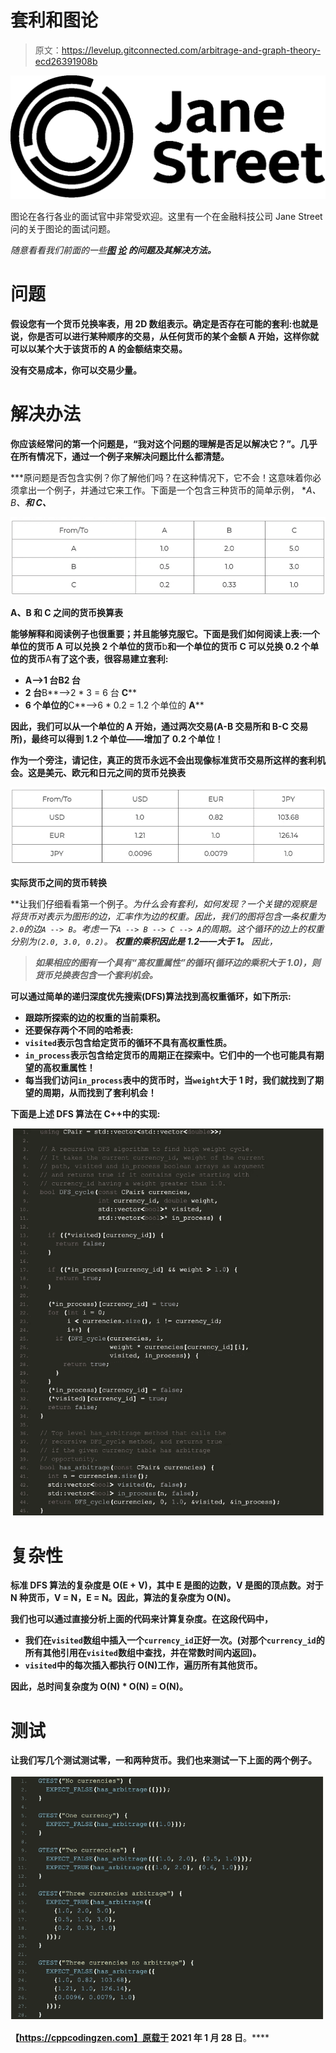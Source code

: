 # 套利和图论

> 原文：<https://levelup.gitconnected.com/arbitrage-and-graph-theory-ecd26391908b>

![](img/abe04032d2cead55cba4ef36839c3c51.png)

图论在各行各业的面试官中非常受欢迎。这里有一个在金融科技公司 Jane Street 问的关于图论的面试问题。

*随意看看我们前面的一些*[](https://cppcodingzen.com/?p=2059)**[*图*](https://cppcodingzen.com/?p=936) [*论*](https://cppcodingzen.com/?p=143) *的问题及其解决方法。***

# **问题**

**假设您有一个货币兑换率表，用 2D 数组表示。确定是否存在可能的套利:也就是说，你是否可以进行某种顺序的交易，从任何货币的某个金额 A 开始，这样你就可以以某个大于该货币的 A 的金额结束交易。**

**没有交易成本，你可以交易少量。**

# **解决办法**

**你应该经常问的第一个问题是，“我对这个问题的理解是否足以解决它？”。几乎在所有情况下，通过一个例子来解决问题比什么都清楚。**

***原问题是否包含实例？你了解他们吗？在这种情况下，它不会！这意味着你必须拿出一个例子，并通过它来工作。下面是一个包含三种货币的简单示例， **A、B、**和 **C、*****

**![](img/734d3afc93b7995317551a49d40dc2d9.png)**

**A、B 和 C 之间的货币换算表**

**能够解释和阅读例子也很重要；并且能够克服它。下面是我们如何阅读上表:一个单位的货币 **A** 可以兑换 2 个单位的货币**b**和一个单位的货币 **C** 可以兑换 0.2 个单位的货币**A**有了这个表，很容易建立套利:**

*   ****A**—>1 台**B**2 台**
*   **2 台**B**–>2 * 3 = 6 台 **C****
*   **6 个单位的**C**–>6 * 0.2 = 1.2 个单位的 **A****

**因此，我们可以从一个单位的 A 开始，通过两次交易(A-B 交易所和 B-C 交易所)，最终可以得到 1.2 个单位——增加了 0.2 个单位！**

**作为一个旁注，请记住，真正的货币永远不会出现像标准货币交易所这样的套利机会。这是美元、欧元和日元之间的货币兑换表**

**![](img/bd1d3812b65d9b119c6add23e53f78a5.png)**

**实际货币之间的货币转换**

**让我们仔细看看第一个例子。*为什么会有套利，如何发现？*一个关键的观察是将货币对表示为图形的边，汇率作为边的权重。因此，我们的图将包含一条权重为`2.0`的边`A --> B`。考虑一下`A --> B --> C --> A`的周期。这个循环的边上的权重分别为`(2.0, 3.0, 0.2)`。 ***权重的乘积因此是 1.2——大于 1。*** 因此，**

> ***如果相应的图有一个具有“高权重属性”的循环(循环边的乘积大于 1.0)，则货币兑换表包含一个套利机会。***

**可以通过简单的递归深度优先搜索(DFS)算法找到高权重循环，如下所示:**

*   **跟踪所探索的边的权重的当前乘积。**
*   **还要保存两个不同的哈希表:**
*   **`visited`表示包含给定货币的循环不具有高权重性质。**
*   **`in_process`表示包含给定货币的周期正在探索中。它们中的一个也可能具有期望的高权重属性！**
*   **每当我们访问`in_process`表中的货币时，当`weight`大于 1 时，我们就找到了期望的周期，从而找到了套利机会！**

**下面是上述 DFS 算法在 C++中的实现:**

**![](img/f2e8c35b4ee7bd3d2d7604edec053593.png)**

# **复杂性**

**标准 DFS 算法的复杂度是 O(E + V)，其中 E 是图的边数，V 是图的顶点数。对于 N 种货币，V = N，E = N。因此，算法的复杂度为 O(N)。**

**我们也可以通过直接分析上面的代码来计算复杂度。在这段代码中，**

*   **我们在`visited`数组中插入一个`currency_id`正好一次。(对那个`currency_id`的所有其他引用在`visited`数组中查找，并在常数时间内返回)。**
*   **`visited`中的每次插入都执行 O(N)工作，遍历所有其他货币。**

**因此，总时间复杂度为 O(N) * O(N) = O(N)。**

# **测试**

**让我们写几个测试测试零，一和两种货币。我们也来测试一下上面的两个例子。**

**![](img/0eb85d7ef92337e785f97edad19e72e2.png)**

**【https://cppcodingzen.com】原载于 2021 年 1 月 28 日[](https://cppcodingzen.com/?p=2333)**。****